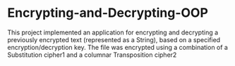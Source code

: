 # Encrypting-and-Decrypting-OOP
This project implemented an application for encrypting and decrypting a previously
encrypted text (represented as a String), based on a specified encryption/decryption key.
The file was encrypted using a combination of a Substitution cipher1
and a columnar 
Transposition cipher2
